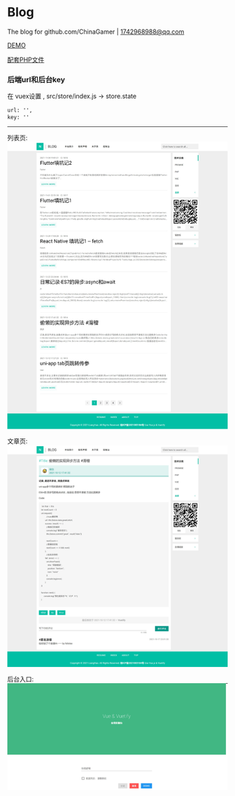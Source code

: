 # Blog
The blog for github.com/ChinaGamer | 1742968988@qq.com

[DEMO](https://personal-station.cn/blog)

[配套PHP文件](https://personal-station.cn/blog_php.txt)

### 后端url和后台key

在 vuex设置 , src/store/index.js -> store.state

```
url: '', 
key: ''
```

---
列表页:  
![image](https://github.com/ChinaGamer/Images/blob/master/blog/a.jpeg)  
  
  
文章页:  
![image](https://github.com/ChinaGamer/Images/blob/master/blog/c.jpeg)  
  
  
后台入口:
![image](https://github.com/ChinaGamer/Images/blob/master/blog/b.jpeg)
